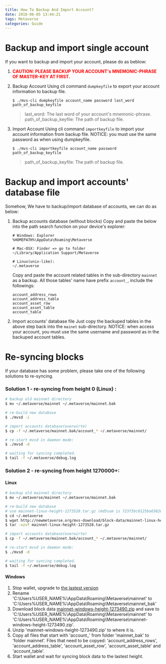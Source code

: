 ```yaml
---
title: How To Backup And Import Account?
date: 2018-06-05 13:44:21
tags: Metaverse
categories: Guide
---
```


# Backup and import single account

If you want to backup and import your account, please do as beblow:

1. <font color="#FF0000"> <b>CAUTION: PLEASE BACKUP YOUR ACCOUNT's MNEMONIC-PHRASE OF MASTER-KEY AT FIRST.</b></font> 

2. Backup Account
Using cli command `dumpkeyfile` to export your account information to backup file.
	```
	$ ./mvs-cli dumpkeyfile account_name password last_word path_of_backup_keyfile
	```
	> last_word: The last word of your account's mnemonic-phrase.  
	> path_of_backup_keyfile: The path of backup file.  

3. Import Account
Using cli command `importkeyfile` to import your account information from backup file.
NOTICE: you must use the same password as when using dumpkeyfile.
	```
	$ ./mvs-cli importkeyfile account_name password path_of_backup_keyfile
	```
	> path_of_backup_keyfile: The path of backup file.  


# Backup and import accounts' database file

Somehow, We have to backup/import database of accounts, we can do as below:

1. Backup accounts database (without blocks)
	Copy and paste the below into the path search function on your device's explorer:
	```
	# Windows: Explorer
	%HOMEPATH%\AppData\Roaming\Metaverse
	
	# Mac-OSX: Finder => go to folder
	~/Library/Application Support/Metaverse
	
	# Linux(unix-like):
	~/.metaverse
	```
	Copy and paste the account related tables in the sub-directory `mainnet` as a backup.
	All those tables' name have prefix `account_`, include the followings:
	```
	account_address_rows
	account_address_table
	account_asset_row
	account_asset_table
	account_table
	```

2. Import accounts' database file
Just copy the backuped tables in the above step back into the `mainet` sub-directory.
NOTICE: when access your account, you must use the same username and password as in the backuped account tables.


# Re-syncing blocks
If your database has some problem, please take one of the following solutions to re-syncing.

### Solution 1 - re-syncing from height 0 (Linux) :
```bash
# backup old mainnet directory
$ mv ~/.metaverse/mainnet ~/.metaverse/mainnet.bak

# re-build new database
$ ./mvsd -i

# import accounts database(overwirte)
$ cp -f ~/.metaverse/mainnet.bak/account_* ~/.metaverse/mainnet/

# re-start mvsd in daemon mode:
$ ./mvsd -d

# waiting for syncing completed.
$ tail -f ~/.metaverse/debug.log

```

### Solution 2 - re-syncing from height 1270000+:

#### Linux
```bash
# backup old mainnet directory
$ mv ~/.metaverse/mainnet ~/.metaverse/mainnet.bak

# re-build new database
# use mainnet-linux-height-1273528.tar.gz (md5sum is 723f3bc0125ba658266df5e332b843f0)
$ cd ~/.metaverse
$ wget http://newmetaverse.org/mvs-download/block-data/mainnet-linux-height-1273528.tar.gz
$ tar -xzvf mainnet-linux-height-1273528.tar.gz

# import accounts database(overwirte)
$ cp -f ~/.metaverse/mainnet.bak/account_* ~/.metaverse/mainnet/

# re-start mvsd in daemon mode:
$ ./mvsd -d

# waiting for syncing completed.
$ tail -f ~/.metaverse/debug.log

```

#### Windows
1. Stop wallet, upgrade to [the lastest version](https://mvs.org/wallet.html)
2. Rename 'C:\Users\%USER_NAME%\AppData\Roaming\Metaverse\mainnet' to 'C:\Users\%USER_NAME%\AppData\Roaming\Metaverse\mainnet_bak'
3. Download block data [mainnet-windows-height-1273490.zip](https://newmetaverse.org/mvs-download/block-data/mainnet-windows-height-1273490.zip) and save to 'C:\Users\%USER_NAME%\AppData\Roaming\Metaverse\mainnet' to 'C:\Users\%USER_NAME%\AppData\Roaming\Metaverse\mainnet-windows-height-1273490.zip'.
4. Unzip 'mainnet-windows-height-1273490.zip' to where it is.
5. Copy all files that start with 'account_' from folder 'mainnet_bak' to 'folder mainnet'. Files that need to be copyed: 'account_address_rows', 'account_address_table', 'account_asset_row', 'account_asset_table' and 'account_table'.
6. Start wallet and wait for syncing block data to the lastest height. 
